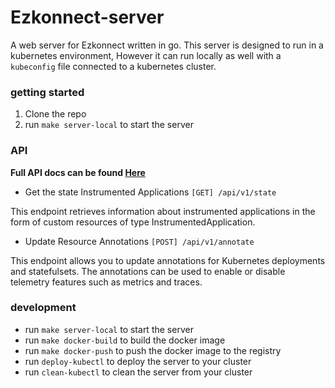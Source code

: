 # Ezkonnect-server
A web server for Ezkonnect written in go.
This server is designed to run in a kubernetes environment, However it can run locally as well with a `kubeconfig` file connected to a kubernetes cluster.
### getting started
1. Clone the repo
2. run `make server-local` to start the server

### API
**Full API docs can be found [Here](./api.md)**
- Get the state Instrumented Applications `[GET] /api/v1/state`

This endpoint retrieves information about instrumented applications in the form of custom resources of type InstrumentedApplication.

- Update Resource Annotations `[POST] /api/v1/annotate`

This endpoint allows you to update annotations for Kubernetes deployments and statefulsets. The annotations can be used to enable or disable telemetry features such as metrics and traces.

### development
- run `make server-local` to start the server
- run `make docker-build` to build the docker image
- run `make docker-push` to push the docker image to the registry
- run `deploy-kubectl` to deploy the server to your cluster
- run `clean-kubectl` to clean the server from your cluster
